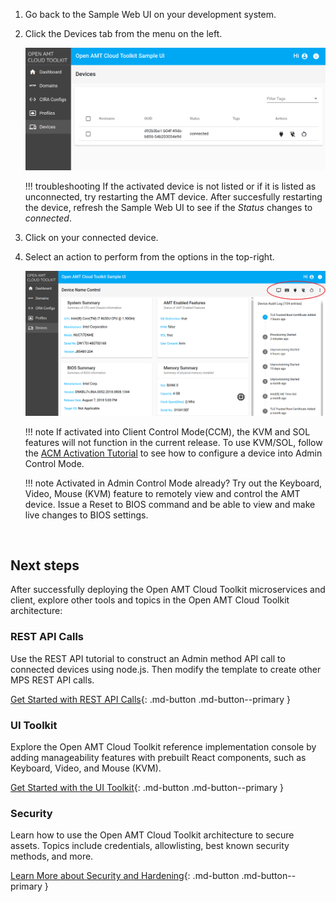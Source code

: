 
1. Go back to the Sample Web UI on your development system.
	
2. Click the Devices tab from the menu on the left.

    [![mps](../assets/images/MPS_ConnectedDevice.png)](../assets/images/MPS_ConnectedDevice.png)

    !!! troubleshooting
        If the activated device is not listed or if it is listed as unconnected, try restarting the AMT device. After succesfully restarting the device, refresh the Sample Web UI to see if the *Status* changes to *connected*.

3. Click on your connected device.

4. Select an action to perform from the options in the top-right.

    [![mps](../assets/images/MPS_ManageDevice.png)](../assets/images/MPS_ManageDevice.png)

    !!! note
        If activated into Client Control Mode(CCM), the KVM and SOL features will not function in the current release. To use KVM/SOL, follow the [ACM Activation Tutorial](createProfileACM.md) to see how to configure a device into Admin Control Mode.

    !!! note
        Activated in Admin Control Mode already? Try out the Keyboard, Video, Mouse (KVM) feature to remotely view and control the AMT device.  Issue a Reset to BIOS command and be able to view and make live changes to BIOS settings.

<br>

## Next steps

After successfully deploying the Open AMT Cloud Toolkit microservices and client, explore other tools and topics in the Open AMT Cloud Toolkit architecture:

### REST API Calls
Use the REST API tutorial to construct an Admin method API call to connected devices using node.js. Then modify the template to create other MPS REST API calls. 

[Get Started with REST API Calls](../Tutorials/apiTutorial.md){: .md-button .md-button--primary }

### UI Toolkit
Explore the Open AMT Cloud Toolkit reference implementation console by adding manageability features with prebuilt React components, such as Keyboard, Video, and Mouse (KVM).

[Get Started with the UI Toolkit](../Tutorials/uitoolkit.md){: .md-button .md-button--primary }

### Security
Learn how to use the Open AMT Cloud Toolkit architecture to secure assets. Topics include credentials, allowlisting, best known security methods, and more.

[Learn More about Security and Hardening](../Microservices/MPS/securityMPS.md){: .md-button .md-button--primary }


